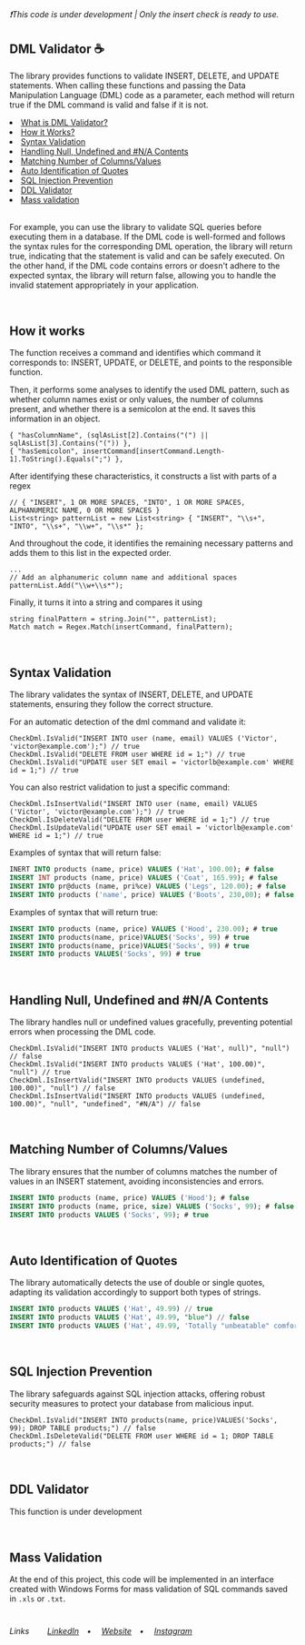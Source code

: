 <h6>❗This code is under development | Only the insert check is ready to use. </h6>

## DML Validator ☕
<p>The library provides functions to validate INSERT, DELETE, and UPDATE statements. When calling these functions and passing the Data Manipulation Language (DML) code as a parameter, each method will return true if the DML command is valid and false if it is not.
  
<li><a href="https://github.com/VictorlBueno/Check-Sql/tree/main#dml-validator-">What is DML Validator?</a></li>
<li><a href="https://github.com/VictorlBueno/Check-Sql/tree/main#how-it-works">How it Works?</a></li>
<li><a href="https://github.com/VictorlBueno/Check-Sql/tree/main#syntax-validation">Syntax Validation</a></li>
<li><a href="https://github.com/VictorlBueno/Check-Sql/tree/main#handling-nullundefinedna-contents">Handling Null, Undefined and #N/A Contents</a></li>
<li><a href="https://github.com/VictorlBueno/Check-Sql/tree/main#matching-number-of-columnsvalues">Matching Number of Columns/Values</a></li>
<li><a href="https://github.com/VictorlBueno/Check-Sql/tree/main#auto-identification-of-quotes">Auto Identification of Quotes</a></li>
<li><a href="https://github.com/VictorlBueno/Check-Sql/tree/main#sql-injection-prevention">SQL Injection Prevention</a></li>
<li><a href="https://github.com/VictorlBueno/Check-Sql/tree/main#ddl-validator">DDL Validator</a></li>
<li><a href="https://github.com/VictorlBueno/Check-Sql/tree/main#mass-validation">Mass validation</a></li>
<br>

For example, you can use the library to validate SQL queries before executing them in a database. If the DML code is well-formed and follows the syntax rules for the corresponding DML operation, the library will return true, indicating that the statement is valid and can be safely executed. On the other hand, if the DML code contains errors or doesn't adhere to the expected syntax, the library will return false, allowing you to handle the invalid statement appropriately in your application.</p>
<br>

## How it works
<p>
The function receives a command and identifies which command it corresponds to: INSERT, UPDATE, or DELETE, and points to the responsible function.

Then, it performs some analyses to identify the used DML pattern, such as whether column names exist or only values, the number of columns present, and whether there is a semicolon at the end. It saves this information in an object.

```CSharp
{ "hasColumnName", (sqlAsList[2].Contains("(") || sqlAsList[3].Contains("(")) },
{ "hasSemicolon", insertCommand[insertCommand.Length-1].ToString().Equals(";") },
```

After identifying these characteristics, it constructs a list with parts of a regex

```CSharp
// { "INSERT", 1 OR MORE SPACES, "INTO", 1 OR MORE SPACES, ALPHANUMERIC NAME, 0 OR MORE SPACES }
List<string> patternList = new List<string> { "INSERT", "\\s+", "INTO", "\\s+", "\\w+", "\\s*" };
```
And throughout the code, it identifies the remaining necessary patterns and adds them to this list in the expected order.</p>

```CSharp
...
// Add an alphanumeric column name and additional spaces
patternList.Add("\\w+\\s*");
```
Finally, it turns it into a string and compares it using

```CSharp
string finalPattern = string.Join("", patternList);
Match match = Regex.Match(insertCommand, finalPattern);
```
<br>

## Syntax Validation
<p>The library validates the syntax of INSERT, DELETE, and UPDATE statements, ensuring they follow the correct structure.</p>

<p>For an automatic detection of the dml command and validate it:</p>

```CSharp
CheckDml.IsValid("INSERT INTO user (name, email) VALUES ('Victor', 'victor@example.com');") // true
CheckDml.IsValid("DELETE FROM user WHERE id = 1;") // true
CheckDml.IsValid("UPDATE user SET email = 'victorlb@example.com' WHERE id = 1;") // true
```
<p>You can also restrict validation to just a specific command:</p>

```CSharp
CheckDml.IsInsertValid("INSERT INTO user (name, email) VALUES ('Victor', 'victor@example.com');") // true 
CheckDml.IsDeleteValid("DELETE FROM user WHERE id = 1;") // true
CheckDml.IsUpdateValid("UPDATE user SET email = 'victorlb@example.com' WHERE id = 1;") // true
```
<p>Examples of syntax that will return false:</p>

```SQL
INERT INTO products (name, price) VALUES ('Hat', 100.00); # false
INSERT INT products (name, price) VALUES ('Coat', 165.99); # false
INSERT INTO pr@ducts (name, pri%ce) VALUES ('Legs', 120.00); # false
INSERT INTO products ('name', price) VALUES ('Boots', 230,00); # false
```

<p>Examples of syntax that will return true:</p>

```SQL
INSERT INTO products (name, price) VALUES ('Hood', 230.00); # true
INSERT INTO products(name, price)VALUES('Socks', 99) # true
INSERT INTO products(name, price)VALUES('Socks', 99) # true
INSERT INTO products VALUES('Socks', 99) # true
```
<br>

## Handling Null, Undefined and #N/A Contents
<p>The library handles null or undefined values gracefully, preventing potential errors when processing the DML code.</p>

```CSharp
CheckDml.IsValid("INSERT INTO products VALUES ('Hat', null)", "null") // false
CheckDml.IsValid("INSERT INTO products VALUES ('Hat', 100.00)", "null") // true
CheckDml.IsInsertValid("INSERT INTO products VALUES (undefined, 100.00)", "null") // false
CheckDml.IsInsertValid("INSERT INTO products VALUES (undefined, 100.00)", "null", "undefined", "#N/A") // false
```
<br>

## Matching Number of Columns/Values
<p>The library ensures that the number of columns matches the number of values in an INSERT statement, avoiding inconsistencies and errors.</p>

```SQL
INSERT INTO products (name, price) VALUES ('Hood'); # false
INSERT INTO products (name, price, size) VALUES ('Socks', 99); # false
INSERT INTO products VALUES ('Socks', 99); # true
```
<br>

## Auto Identification of Quotes
<p>The library automatically detects the use of double or single quotes, adapting its validation accordingly to support both types of strings.</p>

```SQL
INSERT INTO products VALUES ('Hat', 49.99) // true
INSERT INTO products VALUES ('Hat', 49.99, "blue") // false
INSERT INTO products VALUES ('Hat', 49.99, 'Totally "unbeatable" comfort') // true
```
<br>

## SQL Injection Prevention
<p>The library safeguards against SQL injection attacks, offering robust security measures to protect your database from malicious input.</p>

```CSharp
CheckDml.IsValid("INSERT INTO products(name, price)VALUES('Socks', 99); DROP TABLE products;") // false
CheckDml.IsDeleteValid("DELETE FROM user WHERE id = 1; DROP TABLE products;") // false
```
<br>

## DDL Validator
<p>This function is under development</p>
<br>

## Mass Validation
<p>At the end of this project, this code will be implemented in an interface created with Windows Forms for mass validation of SQL commands saved in <code>.xls</code> or <code>.txt</code>.</p>

#
<h6>Links&ensp;&ensp;&ensp;&ensp;
<a href="https://linkedin.com/in/victorlbueno/" target="_blank">LinkedIn</a>&ensp;&ensp;•&ensp;&ensp;
<a href="https://victor.com.de/" target="_blank">Website</a>&ensp;&ensp;•&ensp;&ensp;
<a href="https://instagram.com/victorlbueno" target="_blank">Instagram</a></h6>
